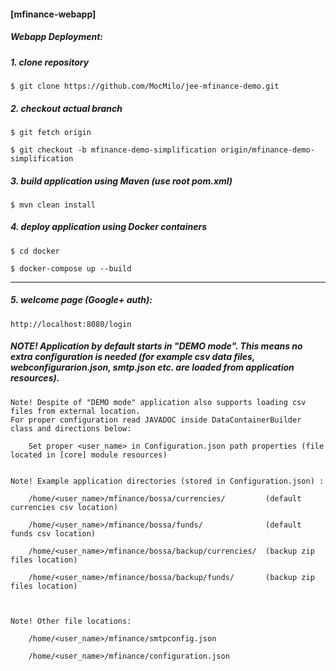 #### [mfinance-webapp]

##### Webapp Deployment:
##### 1. clone repository

    $ git clone https://github.com/MocMilo/jee-mfinance-demo.git
    
##### 2. checkout actual branch

    $ git fetch origin

    $ git checkout -b mfinance-demo-simplification origin/mfinance-demo-simplification
    
##### 3. build application using Maven (use root pom.xml)

    $ mvn clean install
    
##### 4. deploy application using Docker containers   

    $ cd docker

    $ docker-compose up --build

-------------------------------------------------------------------------------------
##### 5. welcome page (Google+ auth):
 
    http://localhost:8080/login

##### NOTE! Application by default starts in "DEMO mode". This means no extra configuration is needed (for example csv data files, webconfigurarion.json, smtp.json etc. are loaded from application resources).


    Note! Despite of "DEMO mode" application also supports loading csv files from external location.
    For proper configuration read JAVADOC inside DataContainerBuilder class and directions below:
     
        Set proper <user_name> in Configuration.json path properties (file located in [core] module resources)
     
    
    Note! Example application directories (stored in Configuration.json) :

        /home/<user_name>/mfinance/bossa/currencies/         (default currencies csv location)

        /home/<user_name>/mfinance/bossa/funds/              (default funds csv location)
 
        /home/<user_name>/mfinance/bossa/backup/currencies/  (backup zip files location)

        /home/<user_name>/mfinance/bossa/backup/funds/       (backup zip files location)

     
    
    Note! Other file locations: 
        
        /home/<user_name>/mfinance/smtpconfig.json
        
        /home/<user_name>/mfinance/configuration.json

     
